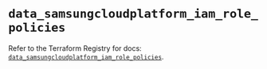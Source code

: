 # `data_samsungcloudplatform_iam_role_policies`

Refer to the Terraform Registry for docs: [`data_samsungcloudplatform_iam_role_policies`](https://registry.terraform.io/providers/samsungsdscloud/samsungcloudplatform/3.13.0/docs/data-sources/iam_role_policies).

